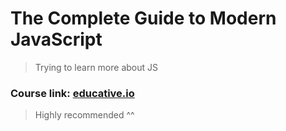 # The Complete Guide to Modern JavaScript
> Trying to learn more about JS

### Course link: [educative.io](https://www.educative.io/courses/complete-guide-to-modern-javascript)

> Highly recommended ^^

